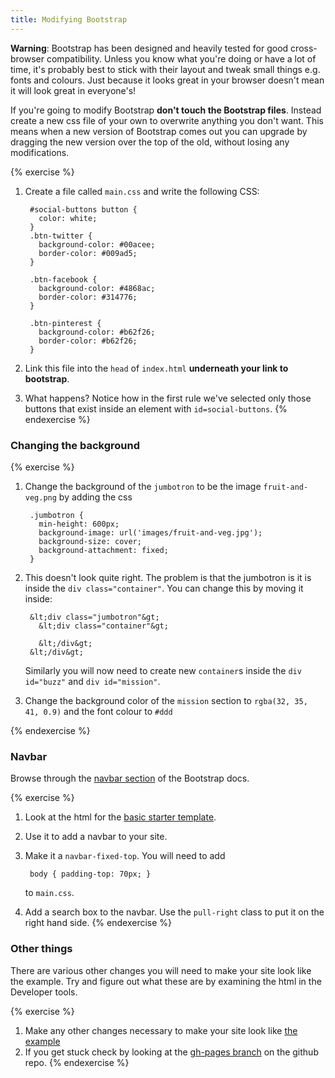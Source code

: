 ```yaml
---
title: Modifying Bootstrap
---
```


<div class='alert alert-error'>
<strong>Warning</strong>: Bootstrap has been designed and heavily tested for good cross-browser compatibility. Unless you know what you're doing or have a lot of time, it's probably best to stick with their layout and tweak small things e.g. fonts and colours. Just because it looks great in your browser doesn't mean it will look great in everyone's!
</div>

If you're going to modify Bootstrap **don't touch the Bootstrap files**. Instead create a new css file of your own to overwrite anything you don't want. This means when a new version of Bootstrap comes out you can upgrade by dragging the new version over the top of the old, without losing any modifications.


{% exercise %}

1. Create a file called `main.css` and write the following CSS:

        #social-buttons button {
          color: white;
        }
        .btn-twitter {
          background-color: #00acee;
          border-color: #009ad5;
        }

        .btn-facebook {
          background-color: #4868ac;
          border-color: #314776;
        }

        .btn-pinterest {
          background-color: #b62f26;
          border-color: #b62f26;
        }

2. Link this file into the `head` of `index.html` **underneath your link to bootstrap**.
3. What happens? Notice how in the first rule we've selected only those buttons that exist inside an element with `id=social-buttons`.
{% endexercise %}

### Changing the background

{% exercise %}
1. Change the background of the `jumbotron` to be the image `fruit-and-veg.png` by adding the css

        .jumbotron {
          min-height: 600px;
          background-image: url('images/fruit-and-veg.jpg');
          background-size: cover;
          background-attachment: fixed;
        }

2. This doesn't look quite right. The problem is that the jumbotron is it is inside the `div class="container"`. You can change this by moving it inside:

        &lt;div class="jumbotron"&gt;
          &lt;div class="container"&gt;

          &lt;/div&gt;
        &lt;/div&gt;

    Similarly you will now need to create new `container`s inside the `div id="buzz"` and `div id="mission"`.

3. Change the background color of the `mission` section to `rgba(32, 35, 41, 0.9)` and the font colour to `#ddd`

{% endexercise %}


### Navbar

Browse through the [navbar section](http://getbootstrap.com/components/#navbar) of the Bootstrap docs.

{% exercise %}
1. Look at the html for the [basic starter template](http://getbootstrap.com/examples/starter-template/).
2. Use it to add a navbar to your site.
2. Make it a `navbar-fixed-top`. You will need to add

        body { padding-top: 70px; }

    to `main.css`.
3. Add a search box to the navbar. Use the `pull-right` class to put it on the right hand side.
{% endexercise %}

### Other things

There are various other changes you will need to make your site look like the example. Try and figure out what these are by examining the html in the Developer tools.

{% exercise %}
1. Make any other changes necessary to make your site look like [the example](http://code61.github.io/bootstrap_exercise/)
2. If you get stuck check by looking at the [gh-pages branch](https://github.com/code61/bootstrap_exercise/tree/gh-pages) on the github repo.
{% endexercise %}